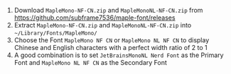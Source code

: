 1. Download `MapleMono-NF-CN.zip` and `MapleMonoNL-NF-CN.zip` from https://github.com/subframe7536/maple-font/releases
2. Extract `MapleMono-NF-CN.zip` and `MapleMonoNL-NF-CN.zip` into `~/Library/Fonts/MapleMono/`
3. Choose the Font `MapleMono NF CN` or `MapleMono NL NF CN` to display Chinese and English characters with a perfect width ratio of 2 to 1
4. A good combination is to set `JetBrainsMonoNL Nerd Font` as the Primary Font and `MapleMono NL NF CN` as the Secondary Font
